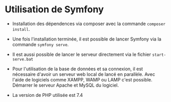 # Utilisation de Symfony

- Installation des dépendences via composer avec la commande ```composer install```.
- Une fois l'installation terminée, il est possible de lancer Symfony via la commande ```symfony serve```.
- Il est aussi possible de lancer le serveur directement via le fichier ```start-serve.bat```

- Pour l'utilisation de la base de données et sa connexion, il est nécessaire d'avoir un serveur web local de lancé en parallèle. Avec l'aide de logiciels comme XAMPP, WAMP ou LAMP c'est possible. Démarrer le serveur Apache et MySQL du logiciel.

- La version de PHP utilisée est 7.4